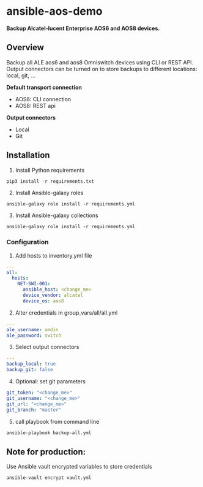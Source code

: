 # ansible-aos-demo
**Backup Alcatel-lucent Enterprise AOS6 and AOS8 devices.**

## Overview
Backup all ALE aos6 and aos8 Omniswitch devices using CLI or REST API.
Output connectors can be turned on to store backups to different locations: local, git, ...

**Default transport connection**
- AOS6: CLI connection
- AOS8: REST api

**Output connectors**
- Local
- Git

## Installation
1. Install Python requirements
```python
pip3 install -r requirements.txt
```
2. Install Ansible-galaxy roles
```ansible
ansible-galaxy role install -r requirements.yml
```

3. Install Ansible-galaxy collections
```ansible
ansible-galaxy role install -r requirements.yml
```

### Configuration
1. Add hosts to inventory.yml file
```yaml
---
all:
  hosts:
    NET-SWI-001:
      ansible_host: <change_me>
      device_vendor: alcatel
      device_os: aos8
```
2. Alter credentials in group_vars/all/all.yml
```yaml
---
ale_username: amdin
ale_password: switch
```

3. Select output connectors
```yaml
---
backup_local: true
backup_git: false
```

4. Optional: set git parameters
```yaml
git_token: "<change_me>"
git_username: "<change_me>"
git_url: "<change_me>"
git_branch: "master"
```

5. call playbook from command line
```bash
ansible-playbook backup-all.yml
```

## Note for production:
Use Ansible vault encrypted variables to store credentials
```ansible
ansible-vault encrypt vault.yml
```